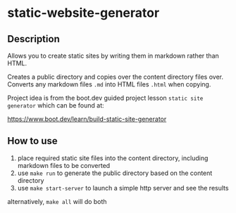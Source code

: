 # static-website-generator
 
## Description

Allows you to create static sites by writing them in markdown rather than HTML.

Creates a public directory and copies over the content directory files over. 
Converts any markdown files `.md` into HTML files `.html` when copying.

Project idea is from the boot.dev guided project lesson `static site generator` which can be found at:

https://www.boot.dev/learn/build-static-site-generator

## How to use

1. place required static site files into the content directory, including markdown files to be converted
2. use `make run` to generate the public directory based on the content directory
3. use `make start-server` to launch a simple http server and see the results

alternatively, `make all` will do both

